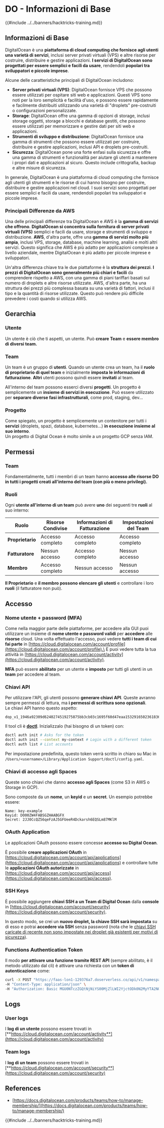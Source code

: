 # DO - Informazioni di Base

{{#include ../../banners/hacktricks-training.md}}

## Informazioni di Base

DigitalOcean è una **piattaforma di cloud computing che fornisce agli utenti una varietà di servizi**, inclusi server privati virtuali (VPS) e altre risorse per costruire, distribuire e gestire applicazioni. **I servizi di DigitalOcean sono progettati per essere semplici e facili da usare**, rendendoli **popolari tra sviluppatori e piccole imprese**.

Alcune delle caratteristiche principali di DigitalOcean includono:

- **Server privati virtuali (VPS)**: DigitalOcean fornisce VPS che possono essere utilizzati per ospitare siti web e applicazioni. Questi VPS sono noti per la loro semplicità e facilità d'uso, e possono essere rapidamente e facilmente distribuiti utilizzando una varietà di "droplets" pre-costruiti o configurazioni personalizzate.
- **Storage**: DigitalOcean offre una gamma di opzioni di storage, inclusi storage oggetti, storage a blocchi e database gestiti, che possono essere utilizzati per memorizzare e gestire dati per siti web e applicazioni.
- **Strumenti di sviluppo e distribuzione**: DigitalOcean fornisce una gamma di strumenti che possono essere utilizzati per costruire, distribuire e gestire applicazioni, inclusi API e droplets pre-costruiti.
- **Sicurezza**: DigitalOcean pone una forte enfasi sulla sicurezza e offre una gamma di strumenti e funzionalità per aiutare gli utenti a mantenere i propri dati e applicazioni al sicuro. Questo include crittografia, backup e altre misure di sicurezza.

In generale, DigitalOcean è una piattaforma di cloud computing che fornisce agli utenti gli strumenti e le risorse di cui hanno bisogno per costruire, distribuire e gestire applicazioni nel cloud. I suoi servizi sono progettati per essere semplici e facili da usare, rendendoli popolari tra sviluppatori e piccole imprese.

### Principali Differenze da AWS

Una delle principali differenze tra DigitalOcean e AWS è la **gamma di servizi che offrono**. **DigitalOcean si concentra sulla fornitura di server privati virtuali (VPS)** semplici e facili da usare, storage e strumenti di sviluppo e distribuzione. **AWS**, d'altra parte, offre una **gamma di servizi molto più ampia**, inclusi VPS, storage, database, machine learning, analisi e molti altri servizi. Questo significa che AWS è più adatto per applicazioni complesse a livello aziendale, mentre DigitalOcean è più adatto per piccole imprese e sviluppatori.

Un'altra differenza chiave tra le due piattaforme è la **struttura dei prezzi**. **I prezzi di DigitalOcean sono generalmente più chiari e facili** da comprendere rispetto a AWS, con una gamma di piani tariffari basati sul numero di droplets e altre risorse utilizzate. AWS, d'altra parte, ha una struttura dei prezzi più complessa basata su una varietà di fattori, inclusi il tipo e la quantità di risorse utilizzate. Questo può rendere più difficile prevedere i costi quando si utilizza AWS.

## Gerarchia

### Utente

Un utente è ciò che ti aspetti, un utente. Può **creare Team** e **essere membro di diversi team.**

### **Team**

Un team è un gruppo di **utenti**. Quando un utente crea un team, ha il **ruolo di proprietario di quel team** e inizialmente **imposta le informazioni di fatturazione**. **Altri** utenti possono quindi essere **invitati** al team.

All'interno del team possono esserci diversi **progetti**. Un progetto è semplicemente un **insieme di servizi in esecuzione**. Può essere utilizzato per **separare diverse fasi infrastrutturali**, come prod, staging, dev...

### Progetto

Come spiegato, un progetto è semplicemente un contenitore per tutti i **servizi** (droplets, spazi, database, kubernetes...) **in esecuzione insieme al suo interno**.\
Un progetto di Digital Ocean è molto simile a un progetto GCP senza IAM.

## Permessi

### Team

Fondamentalmente, tutti i membri di un team hanno **accesso alle risorse DO in tutti i progetti creati all'interno del team (con più o meno privilegi).**

### Ruoli

Ogni **utente all'interno di un team** può avere **uno** dei seguenti tre **ruoli** al suo interno:

| Ruolo      | Risorse Condivise | Informazioni di Fatturazione | Impostazioni del Team |
| ---------- | ------------------ | ---------------------------- | --------------------- |
| **Proprietario** | Accesso completo | Accesso completo              | Accesso completo      |
| **Fatturatore**  | Nessun accesso    | Accesso completo              | Nessun accesso        |
| **Membro**       | Accesso completo   | Nessun accesso                | Nessun accesso        |

**Il Proprietario** e **il membro possono elencare gli utenti** e controllare i loro **ruoli** (il fatturatore non può).

## Accesso

### Nome utente + password (MFA)

Come nella maggior parte delle piattaforme, per accedere alla GUI puoi utilizzare un insieme di **nome utente e password validi** per **accedere** alle **risorse** cloud. Una volta effettuato l'accesso, puoi vedere **tutti i team di cui fai parte** in [https://cloud.digitalocean.com/account/profile](https://cloud.digitalocean.com/account/profile).\
E puoi vedere tutta la tua attività in [https://cloud.digitalocean.com/account/activity](https://cloud.digitalocean.com/account/activity).

**MFA** può essere **abilitato** per un utente e **imposto** per tutti gli utenti in un **team** per accedere al team.

### Chiavi API

Per utilizzare l'API, gli utenti possono **generare chiavi API**. Queste avranno sempre permessi di lettura, ma **i permessi di scrittura sono opzionali**.\
Le chiavi API hanno questo aspetto:
```
dop_v1_1946a92309d6240274519275875bb3cb03c1695f60d47eaa1532916502361836
```
Il tool cli è [**doctl**](https://github.com/digitalocean/doctl#installing-doctl). Inizializzalo (hai bisogno di un token) con:
```bash
doctl auth init # Asks for the token
doctl auth init --context my-context # Login with a different token
doctl auth list # List accounts
```
Per impostazione predefinita, questo token verrà scritto in chiaro su Mac in `/Users/<username>/Library/Application Support/doctl/config.yaml`.

### Chiavi di accesso agli Spaces

Queste sono chiavi che danno **accesso agli Spaces** (come S3 in AWS o Storage in GCP).

Sono composte da un **nome**, un **keyid** e un **secret**. Un esempio potrebbe essere:
```
Name: key-example
Keyid: DO00ZW4FABSGZHAABGFX
Secret: 2JJ0CcQZ56qeFzAJ5GFUeeR4Dckarsh6EQSLm87MKlM
```
### OAuth Application

Le applicazioni OAuth possono essere concesse **accesso su Digital Ocean**.

È possibile **creare applicazioni OAuth** in [https://cloud.digitalocean.com/account/api/applications](https://cloud.digitalocean.com/account/api/applications) e controllare tutte le **applicazioni OAuth autorizzate** in [https://cloud.digitalocean.com/account/api/access](https://cloud.digitalocean.com/account/api/access).

### SSH Keys

È possibile aggiungere **chiavi SSH a un Team di Digital Ocean** dalla **console** in [https://cloud.digitalocean.com/account/security](https://cloud.digitalocean.com/account/security).

In questo modo, se crei un **nuovo droplet, la chiave SSH sarà impostata** su di esso e potrai **accedere via SSH** senza password (nota che le [chiavi SSH caricate di recente non sono impostate nei droplet già esistenti per motivi di sicurezza](https://docs.digitalocean.com/products/droplets/how-to/add-ssh-keys/to-existing-droplet/)).

### Functions Authentication Token

Il modo **per attivare una funzione tramite REST API** (sempre abilitato, è il metodo utilizzato dal cli) è attivare una richiesta con un **token di autenticazione** come:
```bash
curl -X POST "https://faas-lon1-129376a7.doserverless.co/api/v1/namespaces/fn-c100c012-65bf-4040-1230-2183764b7c23/actions/functionname?blocking=true&result=true" \
-H "Content-Type: application/json" \
-H "Authorization: Basic MGU0NTczZGQtNjNiYS00MjZlLWI2YjctODk0N2MyYTA2NGQ4OkhwVEllQ2t4djNZN2x6YjJiRmFGc1FERXBySVlWa1lEbUxtRE1aRTludXA1UUNlU2VpV0ZGNjNqWnVhYVdrTFg="
```
## Logs

### User logs

I **log di un utente** possono essere trovati in [**https://cloud.digitalocean.com/account/activity**](https://cloud.digitalocean.com/account/activity)

### Team logs

I **log di un team** possono essere trovati in [**https://cloud.digitalocean.com/account/security**](https://cloud.digitalocean.com/account/security)

## References

- [https://docs.digitalocean.com/products/teams/how-to/manage-membership/](https://docs.digitalocean.com/products/teams/how-to/manage-membership/)

{{#include ../../banners/hacktricks-training.md}}
